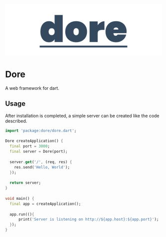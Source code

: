 ![dore logo](media/dore.png)

# Dore

A web framework for dart.

## Usage

After installation is completed, a simple server can be created like the code described.

```dart
import 'package:dore/dore.dart';

Dore createApplication() {
  final port = 3000;
  final server = Dore(port);

  server.get('/', (req, res) {
    res.send('Hello, World');
  });

  return server;
}

void main() {
  final app = createApplication();

  app.run((){
      print('Server is listening on http://${app.host}:${app.port}');
  });
}

```
